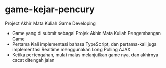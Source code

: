 # game-kejar-pencury
Project Akhir Mata Kuliah Game Developing

- Game yang di submit sebagai Projek Akhir Mata Kuliah Pengembangan Game
- Pertama Kali implementasi bahasa TypeScript, dan pertama-kali juga implementasi Realtime menggunakan Long Polling AJAX
- Ketika pertengahan, mulai malas melanjutkan game nya, dan akhirnya cacat ditengah jalan
